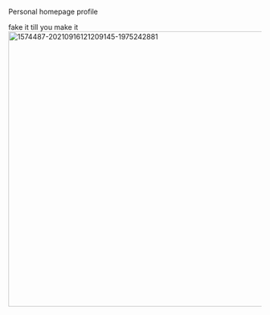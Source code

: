 
Personal homepage profile


fake it till you make it
<img width="548" alt="1574487-20210916121209145-1975242881" src="https://github.com/s1acr/s1acr/assets/88444858/6c115478-1f75-49a8-84a4-0f1bc1b1933b">
